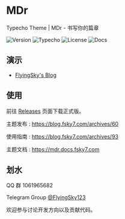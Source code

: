 # MDr

Typecho Theme | MDr - 书写你的篇章

![Version](https://img.shields.io/badge/version-1.0.5-40c4ff.svg?style=flat)
![Typecho](https://img.shields.io/badge/Typecho-1.1%2B-467b96.svg?style=flat)
![License](https://img.shields.io/badge/license-MIT-orange.svg?style=flat)
![Docs](https://github.com/FlyingSky-CN/MDr-docs/workflows/docs%20publish/badge.svg?branch=master)

## 演示

- [FlyingSky's Blog](https://blog.fsky7.com)

## 使用

前往 [Releases](https://github.com/FlyingSky-CN/MDr/releases) 页面下载正式版。

主题发布 : <https://blog.fsky7.com/archives/60>

使用指南 : <https://blog.fsky7.com/archives/93>

主题文档 : <https://mdr.docs.fsky7.com>

## 划水

QQ 群 1061965682 

Telegram Group [@FlyingSky123](https://t.me/FlyingSky123)

欢迎参与讨论开发方向以及贡献代码。
